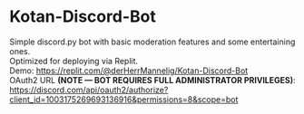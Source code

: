 # Kotan-Discord-Bot

Simple discord.py bot with basic moderation features and some entertaining ones.<br/>
Optimized for deploying via Replit.<br/>
Demo: https://replit.com/@derHerrMannelig/Kotan-Discord-Bot <br/>
OAuth2 URL **(NOTE — BOT REQUIRES FULL ADMINISTRATOR PRIVILEGES)**: https://discord.com/api/oauth2/authorize?client_id=1003175269693136916&permissions=8&scope=bot 
